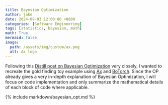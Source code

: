 ```yaml
---
title: Bayesian Optimization
author: jake
date: 2024-08-03 12:00:00 +0800
categories: [Software Engineering]
tags: [statistics, bayesian, math]
math: True
mermaid: false
image:
  path: /assets/img/custom/ax.png
  alt: Ax logo
---
```

Following this [Distill post on Bayesian Optimization](https://distill.pub/2020/bayesian-optimization/) very closely, I wanted to recreate the gold finding toy example using [Ax](https://ax.dev/) and [BoTorch](https://botorch.org/). Since the OP already gives a very in-depth explanation of Bayesian Optimization, I will focus on code implementation and only summarize the mathematical details of each block of code where applicable.

{% include markdown/bayesian_opt.md %}
